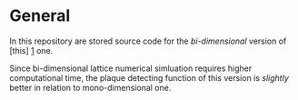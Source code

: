 General
=====================

In this repository are stored source code for the *bi-dimensional* version of [this] [1] one.


Since bi-dimensional lattice numerical simluation requires higher computational time, the plaque detecting function of this version is _slightly_ better in relation to mono-dimensional one.


[1]: https://www.github.com/pdigiglio/reticolo-1d.git "Mono-dimensional version of this project"

